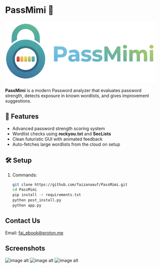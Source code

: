 # PassMimi 🔐
![image alt](https://github.com/faizanaauf/PassMimi/blob/bdb1d1a829f53ee30ade6051ab4838ce584da778/16fcf2b2-a0d3-4604-89ba-a32266fec153_removalai_preview.png)

**PassMimi** is a modern Password analyzer that evaluates password strength, detects exposure in known wordlists, and gives improvement suggestions.


## 🚀 Features
- Advanced password strength scoring system  
- Wordlist checks using **rockyou.txt** and **SecLists**  
- Clean futuristic GUI with animated feedback  
- Auto-fetches large wordlists from the cloud on setup  

## 🛠️ Setup

1. Commands:
   ```bash
   git clone https://github.com/faizanaauf/PassMimi.git
   cd PassMimi
   pip install -r requirements.txt
   python post_install.py
   python app.py

## Contact Us
Email: fai_ebook@proton.me

## Screenshots
![image alt](https://github.com/faizanaauf/PassMimi/blob/d1583b2b7fa104981bd1c0f94b3c05e3588c9a17/Screenshot%20(43).png)
![image alt](https://github.com/faizanaauf/PassMimi/blob/49e92f1c2c6e451f28c9197bb5c05c3b516e8a75/Screenshot%20(42).png)
![image alt](https://github.com/faizanaauf/PassMimi/blob/d1583b2b7fa104981bd1c0f94b3c05e3588c9a17/Screenshot%20(45).png)
